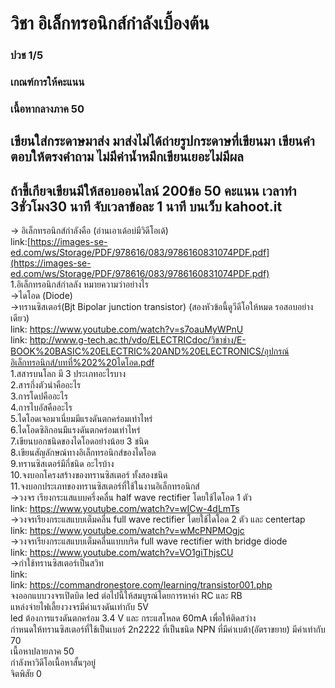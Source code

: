 # วิชา อิเล็กทรอนิกส์กำลังเบื้องต้น <br />
### ปวช 1/5 <br />
### เกณฑ์การให้คะแนน <br />
 ### เนื้อหากลางภาค 50 <br />
##	เขียนใส่กระดาษมาส่ง มาส่งไม่ได้ถ่ายรูปกระดาษที่เขียนมา เขียนคำตอบให้ตรงคำถาม ไม่มีค่าน้ำหมึกเขียนเยอะไม่มีผล <br />
##	ถ้าขี้เกียจเขียนมีให้สอบออนไลน์ 200ข้อ 50 คะแนน  เวลาทำ 3ชั่วโมง30 นาที จับเวลาข้อละ 1 นาที บนเว็บ kahoot.it <br />
-> อิเล็กทรอนิกส์กำลังคือ (อ่านเอาเด้อบ่มีวิดีโอเด้) <br />
link:[https://images-se-ed.com/ws/Storage/PDF/978616/083/9786160831074PDF.pdf](https://images-se-ed.com/ws/Storage/PDF/978616/083/9786160831074PDF.pdf) <br />
1.อิเล็กทรอนิกส์กำลลัง หมายความว่าอย่างไร <br />
->ไดโอด (Diode) <br />
->ทรานซิสเตอร์(Bjt Bipolar junction transistor) (สองหัวข้อนี้ดูวีดีโอให้หมด รอสอบอย่างเดียว) <br />
link: https://www.youtube.com/watch?v=s7oauMyWPnU <br />
link: http://www.g-tech.ac.th/vdo/ELECTRICdoc/วิชาช่าง/E-BOOK%20BASIC%20ELECTRIC%20AND%20ELECTRONICS/อุปกรณ์อิเล็กทรอนิกส์/บทที่%202%20ไดโอด.pdf <br />
1.สสารบนโลก มี 3 ประเภทอะไรบาง <br />
2.สารกึ่งตัวนำคืออะไร <br />
3.การโดปคืออะไร <br />
4.การไบอัสคืออะไร <br />
5.ไดโอดเจอมาเนี่ยมมีแรงดันตกคร่อมเท่าไหร่ <br />
6.ไดโอดซิลิกอนมีแรงดันตกคร่อมเท่าไหร่ <br />
7.เขียนบอกชนิดของไดโอดอย่างน้อย 3 ชนิด <br />
8.เขียนสัญลักษณ์ทางอิเล็กทรอนิกส์ของไดโอด <br />
9.ทรานซิสเตอร์มีกี่ชนิด อะไรบ้าง <br />
10.จงบอกโครงสร้างของทรานซิสเตอร์ ทั้งสองชนิด <br />
11.จงบอกประเภทของทรานซิสเตอร์ที่ใช้ในงานอิเล็กทรอนิกส์ <br />
->วงจร เรียงกระแสแบบครึ่งคลื่น half wave rectifier โดยใช้ไดโอด 1 ตัว <br />
link: https://www.youtube.com/watch?v=wICw-4dLmTs <br />
->วงจรเรียงกระแสแบบเต็มคลื่น full wave rectifier โดยใช้ไดโอด 2 ตัว และ centertap  <br />
link: https://www.youtube.com/watch?v=wMcPNPMOgjc <br />
->วงจรเรียงกระแสแบบเต็มคลื่นแบบบริด full wave rectifier with bridge diode <br />
link: https://www.youtube.com/watch?v=VO1giThjsCU <br />
->กำใช้ทรานซิสเตอร์เป็นสวิท <br />
link: <br />
link: https://commandronestore.com/learning/transistor001.php <br />
จงออกแบบวงจรเปิดบิด led ต่อไปนี้ให้สมบูรณ์โดยการหาค่า RC และ RB <br />
แหล่งจ่ายไฟเลี้ยงวงจรมีค่าแรงดันเท่ากับ 5V  <br />
led ต้องการแรงดันตกคร่อม 3.4 V และ กระแสโหลด 60mA เพื่อให้ติดสว่าง <br />
กำหนดให้ทรานซิสเตอร์ที่ใช้เป็นเบอร์ 2n2222 ที่เป็นชนิด NPN ที่มีค่าเบต้า(อัตราขยาย) มีค่าเท่ากับ 70 <br />
เนื้อหาปลายภาค 50 <br />
กำลังหาวิดีโอเนื้อหาสั้นๆอยู่ <br />
จิตพิสัย 0 <br />

